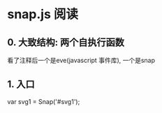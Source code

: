 # snap.js 阅读
## 0. 大致结构: 两个自执行函数
看了注释后一个是eve(javascript 事件库), 一个是snap

## 1. 入口
var svg1 = Snap('#svg1');
